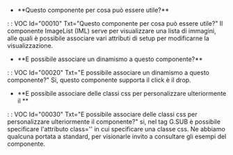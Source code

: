 - \*\*Questo componente per cosa può essere utile?\*\*

 :  : VOC Id="00010" Txt="Questo componente per cosa può essere utile?"
Il componente ImageList (IML) serve per visualizzare una lista di immagini, alle quali è possibile associare vari attributi di setup per modificarne la visualizzazione.

- \*\*E possibile associare un dinamismo a questo componente?\*\*

 :  : VOC Id="00020" Txt="E possibile associare un dinamismo a questo componente?"
Si, questo componente supporta il click è il drop.

- \*\*E possibile associare delle classi css per personalizzare ulteriormente il \*\*

 :  : VOC Id="00030" Txt="E possibile associare delle classi css per personalizzare ulteriormente il componente?"
si, nel tag G.SUB è possibile specificare l'attributo class='' in cui specificare una classe css. Ne abbiamo qualcuna portata a standard, per visionarle invito a consultare gli esempi del componente.
